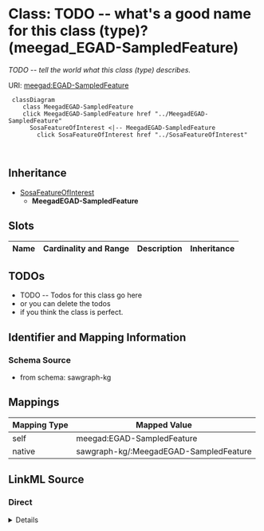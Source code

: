 

# Class: TODO -- what's a good name for this class (type)? (meegad_EGAD-SampledFeature)


_TODO -- tell the world what this class (type) describes._





URI: [meegad:EGAD-SampledFeature](http://sawgraph.spatialai.org/v1/me-egad#EGAD-SampledFeature)






```mermaid
 classDiagram
    class MeegadEGAD-SampledFeature
    click MeegadEGAD-SampledFeature href "../MeegadEGAD-SampledFeature"
      SosaFeatureOfInterest <|-- MeegadEGAD-SampledFeature
        click SosaFeatureOfInterest href "../SosaFeatureOfInterest"
      
      
```





## Inheritance
* [SosaFeatureOfInterest](../classes/SosaFeatureOfInterest.md)
    * **MeegadEGAD-SampledFeature**



## Slots

| Name | Cardinality and Range | Description | Inheritance |
| ---  | --- | --- | --- |









## TODOs

* TODO -- Todos for this class go here
* or you can delete the todos
* if you think the class is perfect.

## Identifier and Mapping Information







### Schema Source


* from schema: sawgraph-kg




## Mappings

| Mapping Type | Mapped Value |
| ---  | ---  |
| self | meegad:EGAD-SampledFeature |
| native | sawgraph-kg/:MeegadEGAD-SampledFeature |







## LinkML Source

<!-- TODO: investigate https://stackoverflow.com/questions/37606292/how-to-create-tabbed-code-blocks-in-mkdocs-or-sphinx -->

### Direct

<details>
```yaml
name: meegad_EGAD-SampledFeature
description: TODO -- tell the world what this class (type) describes.
title: TODO -- what's a good name for this class (type)?
todos:
- TODO -- Todos for this class go here
- or you can delete the todos
- if you think the class is perfect.
notes:
- Class with 8040 occurences.
from_schema: sawgraph-kg
is_a: sosa_FeatureOfInterest
class_uri: meegad:EGAD-SampledFeature

```
</details>

### Induced

<details>
```yaml
name: meegad_EGAD-SampledFeature
description: TODO -- tell the world what this class (type) describes.
title: TODO -- what's a good name for this class (type)?
todos:
- TODO -- Todos for this class go here
- or you can delete the todos
- if you think the class is perfect.
notes:
- Class with 8040 occurences.
from_schema: sawgraph-kg
is_a: sosa_FeatureOfInterest
class_uri: meegad:EGAD-SampledFeature

```
</details>